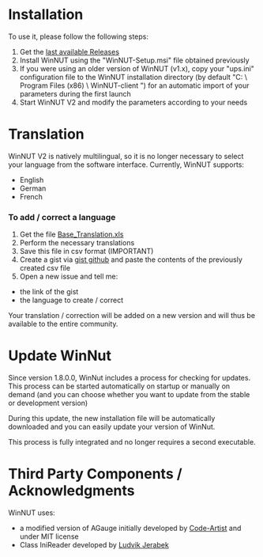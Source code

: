 # Installation
To use it, please follow the following steps:
1. Get the [last available Releases](https://github.com/gawindx/WinNUT-Client/releases)
2. Install WinNUT using the "WinNUT-Setup.msi" file obtained previously
3. If you were using an older version of WinNUT (v1.x), copy your "ups.ini" configuration file to the WinNUT installation directory (by default "C: \ Program Files (x86) \ WinNUT-client ") for an automatic import of your parameters during the first launch
4. Start WinNUT V2 and modify the parameters according to your needs

# Translation
WinNUT V2 is natively multilingual, so it is no longer necessary to select your language from the software interface.
Currently, WinNUT supports:
- English
- German
- French

### To add / correct a language

  1. Get the file [Base_Translation.xls](./Base_Translation.xls)
  2. Perform the necessary translations
  3. Save this file in csv format (IMPORTANT)
  4. Create a gist via [gist github](https://gist.github.com) and paste the contents of the previously created csv file
  5. Open a new issue and tell me:
- the link of the gist
- the language to create / correct

Your translation / correction will be added on a new version and will thus be available to the entire community.

# Update WinNut

Since version 1.8.0.0, WinNut includes a process for checking for updates.
This process can be started automatically on startup or manually on demand (and you can choose whether you want to update from the stable or development version)

During this update, the new installation file will be automatically downloaded and you can easily update your version of WinNut.

This process is fully integrated and no longer requires a second executable.

# Third Party Components / Acknowledgments

WinNUT uses:
- a modified version of AGauge initially developed by [Code-Artist](https://github.com/Code-Artist/AGauge) and under MIT license
- Class IniReader developed by [Ludvik Jerabek](https://www.codeproject.com/Articles/21896/INI-Reader-Writer-Class-for-C-VB-NET-and-VBScript)
